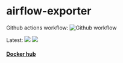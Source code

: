 # airflow-exporter

Github actions workflow: ![Github workflow](https://github.com/jjaniec/oci-container-images-factory/actions/workflows/airflow-exporter.yml/badge.svg)

Latest: ![](https://img.shields.io/docker/v/jjaniec/airflow-exporter?arch=amd64&sort=date)
![](https://img.shields.io/docker/pulls/jjaniec/airflow-exporter.svg)

#### [Docker hub](https://hub.docker.com/repository/docker/jjaniec/airflow-exporter)
